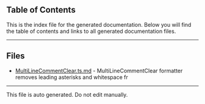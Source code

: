 ## Table of Contents

This is the index file for the generated documentation. Below you will find the table of contents and links to all generated documentation files.

---


## Files

- [MultiLineCommentClear.ts.md](MultiLineCommentClear.ts.md) - MultiLineCommentClear formatter removes leading asterisks and whitespace fr



---

This file is auto generated. Do not edit manually.